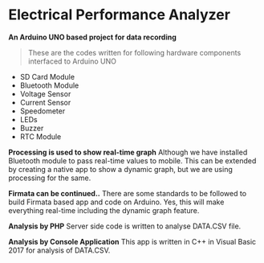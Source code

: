 # Electrical Performance Analyzer

**An Arduino UNO based project for data recording**

> These are the codes written for following hardware components interfaced to Arduino UNO

- SD Card Module
- Bluetooth Module
- Voltage Sensor
- Current Sensor
- Speedometer
- LEDs
- Buzzer
- RTC Module

**Processing is used to show real-time graph**
Although we have installed Bluetooth module to pass real-time values to mobile. This can be extended by creating a native app to show a dynamic graph, but we are using processing for the same.

**Firmata can be continued..**
There are some standards to be followed to build Firmata based app and code on Arduino. Yes, this will make everything real-time including the dynamic graph feature.

**Analysis by PHP**
Server side code is written to analyse DATA.CSV file.

**Analysis by Console Application**
This app is written in C++ in Visual Basic 2017 for analysis of DATA.CSV.
